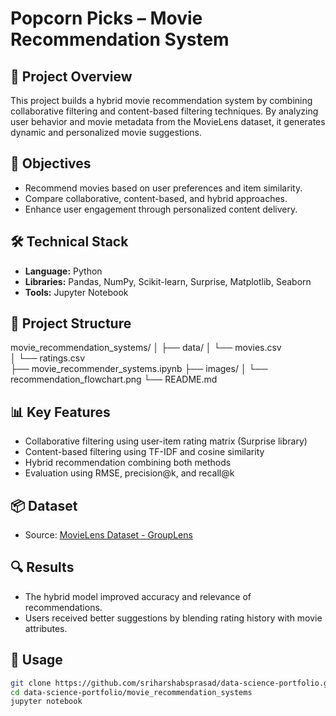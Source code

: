 # Popcorn Picks – Movie Recommendation System

## 🧠 Project Overview
This project builds a hybrid movie recommendation system by combining collaborative filtering and content-based filtering techniques. By analyzing user behavior and movie metadata from the MovieLens dataset, it generates dynamic and personalized movie suggestions.

## 🎯 Objectives
- Recommend movies based on user preferences and item similarity.
- Compare collaborative, content-based, and hybrid approaches.
- Enhance user engagement through personalized content delivery.

## 🛠️ Technical Stack
- **Language:** Python  
- **Libraries:** Pandas, NumPy, Scikit-learn, Surprise, Matplotlib, Seaborn  
- **Tools:** Jupyter Notebook

## 📁 Project Structure
movie_recommendation_systems/
│
├── data/
│   └── movies.csv  
│   └── ratings.csv  
├── movie_recommender_systems.ipynb
├── images/
│   └── recommendation_flowchart.png
└── README.md

## 📊 Key Features
- Collaborative filtering using user-item rating matrix (Surprise library)
- Content-based filtering using TF-IDF and cosine similarity
- Hybrid recommendation combining both methods
- Evaluation using RMSE, precision@k, and recall@k

## 📦 Dataset
- Source: [MovieLens Dataset - GroupLens](https://grouplens.org/datasets/movielens/)

## 🔍 Results
- The hybrid model improved accuracy and relevance of recommendations.
- Users received better suggestions by blending rating history with movie attributes.

## 🚀 Usage
```bash
git clone https://github.com/sriharshabsprasad/data-science-portfolio.git
cd data-science-portfolio/movie_recommendation_systems
jupyter notebook
```